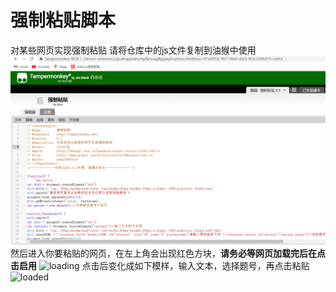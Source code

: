 # 强制粘贴脚本
对某些网页实现强制粘贴
请将仓库中的js文件复制到油猴中使用
![tampermonkey](/docs/tampermonkey.png)
然后进入你要粘贴的网页，在左上角会出现红色方块，**请务必等网页加载完后在点击启用**
![loading](image.png)
点击后变化成如下模样，输入文本，选择题号，再点击粘贴
![loaded](image.png)
